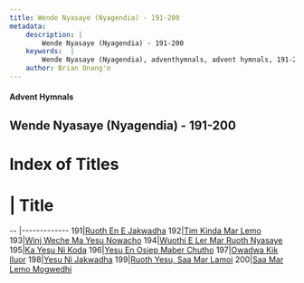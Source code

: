 ```yaml
---
title: Wende Nyasaye (Nyagendia) - 191-200
metadata:
    description: |
        Wende Nyasaye (Nyagendia) - 191-200
    keywords:  |
        Wende Nyasaye (Nyagendia), adventhymnals, advent hymnals, 191-200
    author: Brian Onang'o
---
```


#### Advent Hymnals
## Wende Nyasaye (Nyagendia) - 191-200

# Index of Titles
# | Title                        
-- |-------------
191|[Ruoth En E Jakwadha](/wende-nyasaye/101-200/191-200/Ruoth-En-E-Jakwadha)
192|[Tim Kinda Mar Lemo](/wende-nyasaye/101-200/191-200/Tim-Kinda-Mar-Lemo)
193|[Winj Weche Ma Yesu Nowacho](/wende-nyasaye/101-200/191-200/Winj-Weche-Ma-Yesu-Nowacho)
194|[Wuothi E Ler Mar Ruoth Nyasaye](/wende-nyasaye/101-200/191-200/Wuothi-E-Ler-Mar-Ruoth-Nyasaye)
195|[Ka Yesu Ni Koda](/wende-nyasaye/101-200/191-200/Ka-Yesu-Ni-Koda)
196|[Yesu En Osiep Maber Chutho](/wende-nyasaye/101-200/191-200/Yesu-En-Osiep-Maber-Chutho)
197|[Owadwa Kik Iluor](/wende-nyasaye/101-200/191-200/Owadwa-Kik-Iluor)
198|[Yesu Ni Jakwadha](/wende-nyasaye/101-200/191-200/Yesu-Ni-Jakwadha)
199|[Ruoth Yesu, Saa Mar Lamoi](/wende-nyasaye/101-200/191-200/Ruoth-Yesu,-Saa-Mar-Lamoi)
200|[Saa Mar Lemo Mogwedhi](/wende-nyasaye/101-200/191-200/Saa-Mar-Lemo-Mogwedhi)